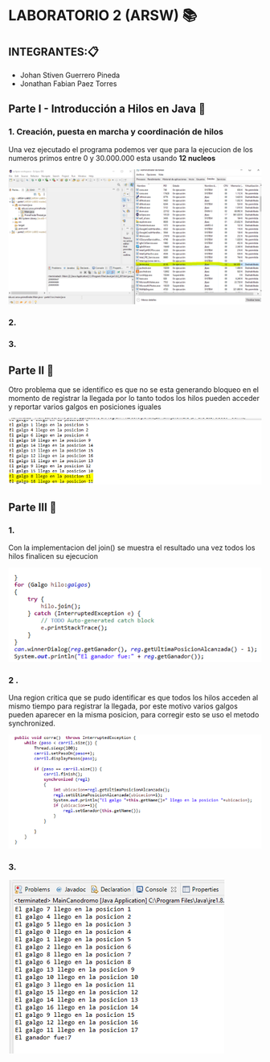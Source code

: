 # LABORATORIO 2 (ARSW) 📚

## INTEGRANTES:📋
* Johan Stiven Guerrero Pineda
* Jonathan Fabian Paez Torres


## Parte I - Introducción a Hilos en Java 📌

### 1. Creación, puesta en marcha y coordinación de hilos

Una vez ejecutado el programa podemos ver que para la ejecucion de los numeros primos entre 0 y 30.000.000 esta usando **12 nucleos**

![](https://github.com/Johannes26/ARSW-LAB02/blob/master/img/putno1.PNG)

### 2. 

### 3.

## Parte II 📜

Otro problema que se identifico es que no se esta generando bloqueo en el momento de registrar la llegada por lo tanto todos los hilos pueden acceder y reportar
varios galgos en posiciones iguales

![](https://github.com/Johannes26/ARSW-LAB02/blob/master/img/Parte2.PNG)


## Parte III 📐

### 1.

Con la implementacion del join() se muestra el resultado una vez todos los hilos finalicen su ejecucion

![](https://github.com/Johannes26/ARSW-LAB02/blob/master/img/Parte3-1.PNG)

### 2 .

Una region critica que se pudo identificar es que todos los hilos acceden al mismo tiempo para registrar la llegada, por este motivo 
varios galgos pueden aparecer en la misma posicion, para corregir esto se uso el metodo synchronized.

![](https://github.com/Johannes26/ARSW-LAB02/blob/master/img/parte3-2.PNG)

### 3.
![](https://github.com/Johannes26/ARSW-LAB02/blob/master/img/parte3-3.PNG)
